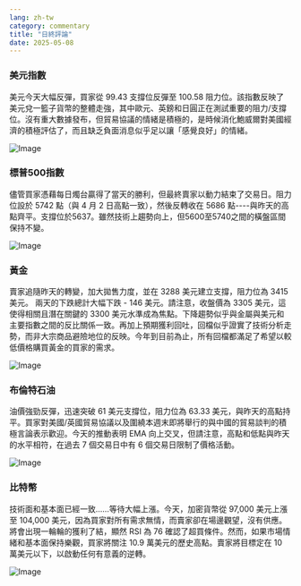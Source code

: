 ```yaml
---
lang: zh-tw
category: commentary
title: "日終評論"
date: 2025-05-08
---
```


### 美元指數

美元今天大幅反彈，買家從 99.43 支撐位反彈至 100.58 阻力位。該指數反映了美元兌一籃子貨幣的整體走強，其中歐元、英鎊和日圓正在測試重要的阻力/支撐位。沒有重大數據發布，但貿易協議的情緒是積極的，是時候消化鮑威爾對美國經濟的積極評估了，而且缺乏負面消息似乎足以讓「感覺良好」的情緒。

![Image](https://markleighedu.github.io/img/May-2025/08-May-2025/usdindex.jpg)

### 標普500指數

儘管買家憑藉每日燭台贏得了當天的勝利，但最終賣家以動力結束了交易日。阻力位設於 5742 點（與 4 月 2 日高點一致），然後反轉收在 5686 點----與昨天的高點齊平。支撐位於5637。雖然技術上趨勢向上，但5600至5740之間的橫盤區間保持不變。 

![Image](https://markleighedu.github.io/img/May-2025/08-May-2025/sp500.jpg)

### 黃金

賣家追隨昨天的轉變，加大拋售力度，並在 3288 美元建立支撐，阻力位為 3415 美元。  兩天的下跌總計大幅下跌 - 146 美元。請注意，收盤價為 3305 美元，這使得相關且潛在關鍵的 3300 美元水準成為焦點。下降趨勢似乎與金屬與美元和主要指數之間的反比關係一致。再加上預期獲利回吐，回檔似乎證實了技術分析走勢，而非大宗商品避險地位的反映。今年到目前為止，所有回檔都滿足了希望以較低價格購買黃金的買家的需求。 

![Image](https://markleighedu.github.io/img/May-2025/08-May-2025/gold.jpg)

### 布倫特石油

油價強勁反彈，迅速突破 61 美元支撐位，阻力位為 63.33 美元，與昨天的高點持平。買家對美國/英國貿易協議以及圍繞本週末即將舉行的與中國的貿易談判的積極言論表示歡迎。今天的推動表明 EMA 向上交叉，但請注意，高點和低點與昨天的水平相符，在過去 7 個交易日中有 6 個交易日限制了價格活動。

![Image](https://markleighedu.github.io/img/May-2025/08-May-2025/brentoil.jpg)

### 比特幣

技術面和基本面已經一致……等待大幅上漲。今天，加密貨幣從 97,000 美元上漲至 104,000 美元，因為買家對所有需求無情，而賣家卻在場邊觀望，沒有供應。將會出現一輪輪的獲利了結，顯然 RSI 為 76 確認了超買條件。然而，如果市場情緒和基本面保持樂觀，買家將關注 10.9 萬美元的歷史高點。賣家將目標定在 10 萬美元以下，以啟動任何有意義的逆轉。

![Image](https://markleighedu.github.io/img/May-2025/08-May-2025/bitcoin.jpg)

